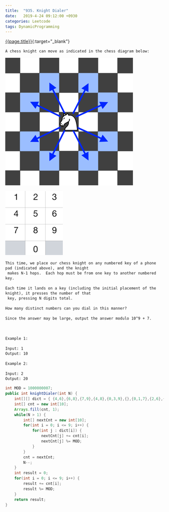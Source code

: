 ```yaml
---
title:  "935. Knight Dialer"
date:   2019-4-24 09:12:00 +0930
categories: Leetcode
tags: DynamicProgramming
---
```


[{{page.title}}](https://leetcode.com/problems/knight-dialer/){:target="_blank"}


    A chess knight can move as indicated in the chess diagram below:

![img1](/img/posts/knight-dialer-1.png)

![img2](/img/posts/knight-dialer-2.png)


    This time, we place our chess knight on any numbered key of a phone pad (indicated above), and the knight
     makes N-1 hops.  Each hop must be from one key to another numbered key.

    Each time it lands on a key (including the initial placement of the knight), it presses the number of that
     key, pressing N digits total.

    How many distinct numbers can you dial in this manner?

    Since the answer may be large, output the answer modulo 10^9 + 7.



    Example 1:

    Input: 1
    Output: 10

    Example 2:

    Input: 2
    Output: 20


```java
int MOD = 1000000007;
public int knightDialer(int N) {
    int[][] dict = { {4,6},{6,8},{7,9},{4,8},{0,3,9},{},{0,1,7},{2,6},{1,3},{2,4} };
    int[] cnt = new int[10];
    Arrays.fill(cnt, 1);
    while(N > 1) {
        int[] nextCnt = new int[10];
        for(int i = 0; i <= 9; i++) {
            for(int j : dict[i]) {
                nextCnt[j] += cnt[i];
                nextCnt[j] %= MOD;
            }
        }
        cnt = nextCnt;
        N--;
    }
    int result = 0;
    for(int i = 0; i <= 9; i++) {
        result += cnt[i];
        result %= MOD;
    }
    return result;
}
```
